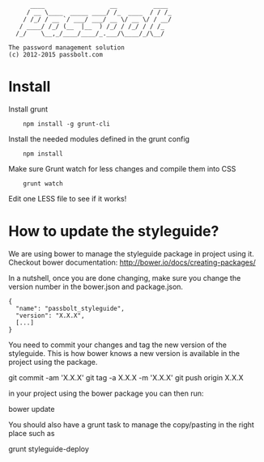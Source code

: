 	      ____                  __          ____
	     / __ \____  _____ ____/ /_  ____  / / /_
	    / /_/ / __ `/ ___/ ___/ __ \/ __ \/ / __/
	   / ____/ /_/ (__  |__  ) /_/ / /_/ / / /_
	  /_/    \__,_/____/____/_.___/\____/_/\__/

	The password management solution
	(c) 2012-2015 passbolt.com

Install
=========

Install grunt
```
	npm install -g grunt-cli
```

Install the needed modules defined in the grunt config
```
	npm install
```

Make sure Grunt watch for less changes and compile them into CSS
```
	grunt watch
```

Edit one LESS file to see if it works!


How to update the styleguide?
=========

We are using bower to manage the styleguide package in project using it.
Checkout bower documentation: http://bower.io/docs/creating-packages/

In a nutshell, once you are done changing, make sure you change the version
number in the bower.json and package.json.

	{
	  "name": "passbolt_styleguide",
	  "version": "X.X.X",
	  [...]
	}

You need to commit your changes and tag the new version of the styleguide.
This is how bower knows a new version is available in the project using the package.

  git commit -am 'X.X.X'
  git tag -a X.X.X -m 'X.X.X'
  git push origin X.X.X

in your project using the bower package you can then run:

  bower update

You should also have a grunt task to manage the copy/pasting in the right place such as

  grunt styleguide-deploy

